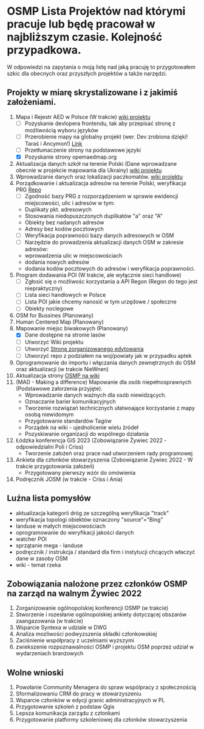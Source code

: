 # OSMP Lista Projektów nad którymi pracuje lub będę pracował w najbliższym czasie. Kolejność przypadkowa.

W odpowiedzi na zapytania o moją listę nad jaką pracuję to przygotowałem szkic dla obecnych oraz przyszłych projektów a także narzędzi.

## Projekty w miarę skrystalizowane i z jakimiś założeniami.

1. Mapa i Rejestr AED w Polsce (W trakcie) [wiki projektu](https://wiki.openstreetmap.org/wiki/Organised_Editing/Activities/AED_mapping_campaign_in_Poland)
      - [ ] Pozyskanie devlopera frontendu, tak aby przepisać stronę z możliwością wyboru języków
      - [ ] Przerobienie mapy na globalny projekt (wer. Dev zrobiona dzięki! Taraś i Ancymon!)  [Link](https://aed.openstreetmap.org.pl/dev/#map=3.93/50.71/19.73)
      - [ ] Przetłumaczenie strony na podstawowe języki
      - [x] Pozyskanie strony opemaedmap.org
2. Aktualizacja danych szkół na terenie Polski (Dane wprowadzane obecnie w projekcie mapowania dla Ukrainy) [wiki projektu](https://wiki.openstreetmap.org/wiki/Organised_Editing/Activities/Updating_and_mapping_schools_in_Poland)
3. Wprowadzanie danych oraz lokalizacji paczkomatów. [wiki projektu](https://wiki.openstreetmap.org/wiki/Organised_Editing/Activities/mapping_parcel_lockers_in_Poland)
4. Porządkowanie i aktualizacja adresów na terenie Polski, weryfikacja PRG [Repo](https://github.com/cedaross/address_error_finder)
      - [ ] Zgodność bazy PRG z rozporządzeniem w sprawie ewidencji miejscowości, ulic i adresów w tym:
      -  Duplikaty pkt. adresowych
      -  Stosowania niedopuszczonych duplikatów "a" oraz "A"
      -  Obiekty bez nadanych adresów
      -  Adresy bez kodów pocztowych
      - [ ] Weryfikacja poprawności bazy danych adresowych w OSM
      - [ ] Narzędzie do prowadzenia aktualizacji danych OSM w zakresie adresów:
      - wprowadzenia ulic w miejscowościach
      - dodania nowych adresów
      - dodania kodów pocztowych do adresów i weryfikacja poprawności.
5. Program dodawania POI (W trakcie, ale wyłącznie sieci handlowe)
      - [ ] Zgłosić się o możliwośc korzystania a API Regon (Regon do tego jest niepraktyczny)
      - [ ] Lista sieci handlowych w Polsce
      - [ ] Lista POI jakie chcemy nanosić w tym urzędowe / społeczne
      - [ ] Obiekty noclegowe
6. OSM for Bussines (Planowany)
7. Human Centered Map (Planowany)
8. Mapowanie miejsc biwakowych (Planowany)
      - [x] Dane dostępne na stronie lasów
      - [ ] Utworzyć Wiki projektu
      - [ ] Utworzyć [Stronę zorganizowanego edytowania](https://wiki.openstreetmap.org/wiki/Organised_Editing/Activities)
      - [ ] Utworzyć repo z podziałem na woj/powiaty jak w przypadku aptek
9. Oprogramowanie do importu i włączania danych zewnętrznych do OSM oraz aktualizacji (w trakcie NieWnen)
10. Aktualizacja strony [OSMP na wiki](https://wiki.openstreetmap.org/wiki/Stowarzyszenie_OpenStreetMap_Polska)
11. (MAD - Making a difference) Mapowanie dla osób niepełnosprawnych (Podstawowe załorzenia przyjęte).
      - Wprowadzanie danych ważnych dla osób niewidzących.
      - Oznaczanie barier komunikacyjnych
      - Tworzenie rozwiązań technicznych ułatwoające korzystanie z mapy osobą niewidomym
      - Przygotowanie standardów Tagów
      - Porządek na wiki - ujednolicenie wielu żródeł
      - Pozyskiwanie organizacji do wspólnego działania
12. Łódzka konferencja GiS 2023 (Zobowiązanie Żywiec 2022 - odpowiedzialni Poli i Criss)
      - Tworzenie założeń oraz prace nad utworzeniem rady programowej
13. Ankieta dla członków stowarzyszenia (Zobowiązanie Żywiec 2022 - W trakcie przygotowania założeń)   
      - Przygotowany pierwszy wzór do omówienia
14. Podręcznik JOSM (w trakcie - Criss i Ania)


## Luźna lista pomysłów

- aktualizacja kategorii dróg ze szczególną weryfikacja "track"
- weryfikacja topologi obiektów oznaczony "source"="Bing"
- landuse w małych miejscowościach
- oprogramowanie do weryfikacji jakości danych
- watcher POI
- sprzątanie mega - landuse
- podręcznik / instrukcja / standard dla firm i instytucji chcących właczyć dane w zasoby OSM
- wiki - temat rzeka

## Zobowiązania nalożone przez członków OSMP na zarząd na walnym Źywiec 2022

1. Zorganizowanie ogólnopolskiej konferencji OSMP (w trakcie)
2. Stworzenie i rozesłanie ogólnopolskiej ankiety dotyczącej obszarów zaangazowania (w trakcie)
3. Wsparcie Syntexa w udziale w DWG
4. Analiza mozliwości podwyzszenia składki członkowskiej 
5. Zaciśnienie współpracy z uczelniami wyzszymi
6. zwiekszenie rozpoznawalności OSMP i projektu OSM poprzez udział w wydarzeniach branżowych

## Wolne wnioski

1. Powołanie Community Menagera do spraw wspólpracy z społecznością
2. Sformalizowaniu CRM do pracy w stowarzyszeniu
3. Wsparcie członków w edycji granic administracyjnych w PL
4. Przygotowanie szkoleń z podstaw Qgis
5. Lepsza komunikacja zarządu z członkami
6. Przygotowanie platformy szkoleniowej dla członków stowarzyszenia

